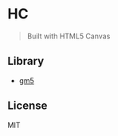 # HC
> Built with HTML5 Canvas 

## Library

- [gm5](https://github.com/tingwei628/HC/tree/master/lib/gm5)


## License
MIT
